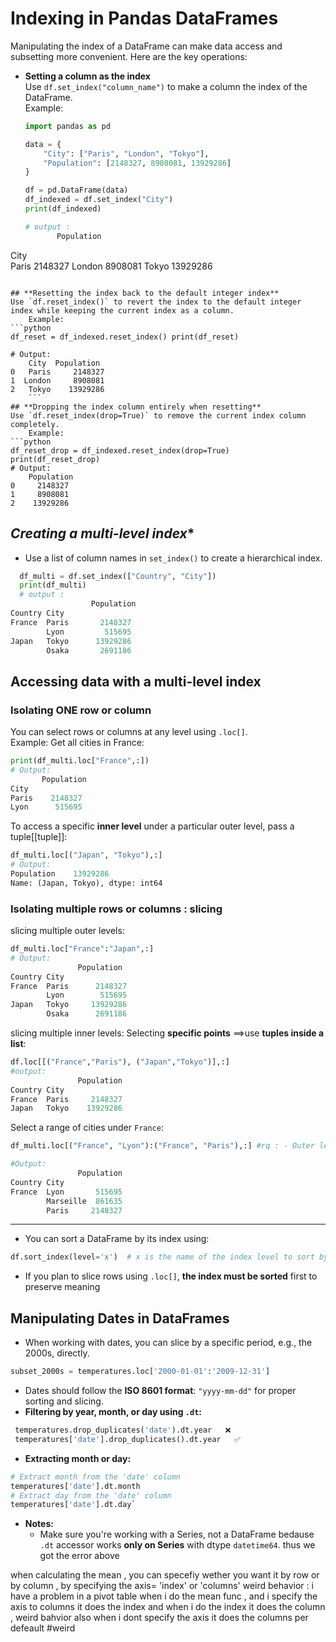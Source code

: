 # Indexing in Pandas DataFrames

Manipulating the index of a DataFrame can make data access and subsetting more convenient. Here are the key operations:

* **Setting a column as the index**  
  Use `df.set_index("column_name")` to make a column the index of the DataFrame.  
  Example:
  ```python
  import pandas as pd

  data = {
      "City": ["Paris", "London", "Tokyo"],
      "Population": [2148327, 8908081, 13929286]
  }

  df = pd.DataFrame(data)
  df_indexed = df.set_index("City")
  print(df_indexed)
  
  # output : 
         Population
City              
Paris       2148327
London      8908081
Tokyo      13929286
```

## **Resetting the index back to the default integer index**  
Use `df.reset_index()` to revert the index to the default integer index while keeping the current index as a column.  
    Example:
```python
df_reset = df_indexed.reset_index() print(df_reset)
    
# Output:
    City  Population 
0   Paris     2148327 
1  London     8908081 
2   Tokyo    13929286
    ```
## **Dropping the index column entirely when resetting**  
Use `df.reset_index(drop=True)` to remove the current index column completely.  
    Example:
```python
df_reset_drop = df_indexed.reset_index(drop=True) 
print(df_reset_drop)
# Output:
	Population 
0     2148327 
1     8908081 
2    13929286
```
## *Creating a multi-level index**  
* Use a list of column names in `set_index()` to create a hierarchical index.  
```python
  df_multi = df.set_index(["Country", "City"])
  print(df_multi)
  # output : 
                  Population
Country City              
France  Paris       2148327
        Lyon         515695
Japan   Tokyo      13929286
        Osaka       2691186
```

## **Accessing data with a multi-level index**  
### Isolating ONE row or column
You can select rows or columns at any level using `.loc[]`.  
Example: Get all cities in France:
```python
print(df_multi.loc["France",:])
# Output:
       Population
City             
Paris    2148327
Lyon      515695
 ```

To access a specific **inner level** under a particular outer level, pass a tuple[[tuple]]:
```python
df_multi.loc[("Japan", "Tokyo"),:]
# Output:
Population    13929286
Name: (Japan, Tokyo), dtype: int64
```

### Isolating multiple rows or columns : slicing 
slicing multiple outer levels:
```python
df_multi.loc["France":"Japan",:]
# Output:
               Population
Country City             
France  Paris      2148327
        Lyon        515695
Japan   Tokyo     13929286
        Osaka      2691186
```
slicing multiple inner levels:
Selecting **specific points** ==>use **tuples inside a list**:
```python
df.loc[[("France","Paris"), ("Japan","Tokyo")],:]
#output:
               Population
Country City             
France  Paris     2148327
Japan   Tokyo    13929286
```

Select a range of cities under `France`:
```python 
df_multi.loc[("France", "Lyon"):("France", "Paris"),:] #rq : - Outer level must be specified in the tuple !

#Output:
               Population
Country City             
France  Lyon       515695
        Marseille  861635
        Paris     2148327
```
***
- You can sort a DataFrame by its index using:
```python
df.sort_index(level='x')  # x is the name of the index level to sort by eg: 'city' or 'country'
```
- If you plan to slice rows using `.loc[]`, **the index must be sorted** first to preserve meaning

## Manipulating Dates in DataFrames
- When working with dates, you can slice by a specific period, e.g., the 2000s, directly.
```python
subset_2000s = temperatures.loc['2000-01-01':'2009-12-31']
```
- Dates should follow the **ISO 8601 format**: `"yyyy-mm-dd"` for proper sorting and slicing.
- **Filtering by year, month, or day using `.dt`:**
```python   
 temperatures.drop_duplicates('date').dt.year   ❌  
 temperatures['date'].drop_duplicates().dt.year   ✅
```
- **Extracting month or day:**
```python
# Extract month from the 'date' column 
temperatures['date'].dt.month  
# Extract day from the 'date' column 
temperatures['date'].dt.day`
```
- **Notes:**
    * Make sure you're working with a Series, not a DataFrame bedause `.dt` accessor works **only on Series** with dtype `datetime64`. thus we got the error above

when calculating the mean , you can specefiy wether you want it by row or by column , by specifying the axis= 'index' or 'columns'
weird behavior : i have a problem in a pivot table when i do the mean func , and i specify the axis to columns it does the index and when i do the index it does the column , weird bahvior also when i dont specify the axis it does the columns per defeault #weird 